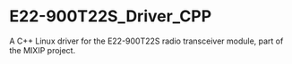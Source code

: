 # E22-900T22S_Driver_CPP
A C++ Linux driver for the E22-900T22S radio transceiver module, part of the MIXIP project.
